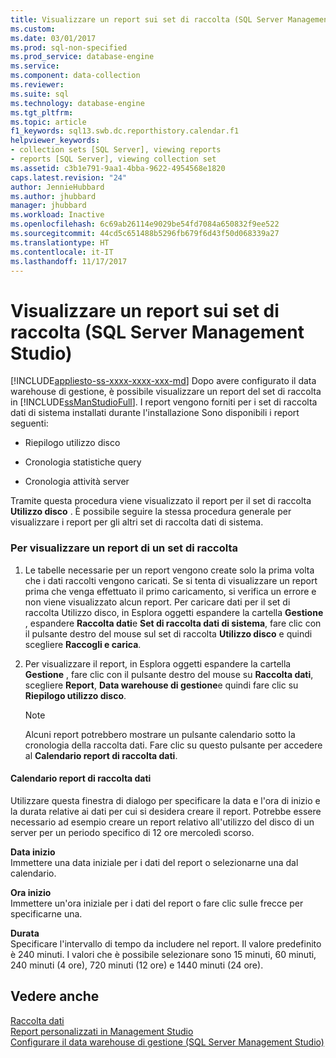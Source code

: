 ```yaml
---
title: Visualizzare un report sui set di raccolta (SQL Server Management Studio) | Microsoft Docs
ms.custom: 
ms.date: 03/01/2017
ms.prod: sql-non-specified
ms.prod_service: database-engine
ms.service: 
ms.component: data-collection
ms.reviewer: 
ms.suite: sql
ms.technology: database-engine
ms.tgt_pltfrm: 
ms.topic: article
f1_keywords: sql13.swb.dc.reporthistory.calendar.f1
helpviewer_keywords:
- collection sets [SQL Server], viewing reports
- reports [SQL Server], viewing collection set
ms.assetid: c3b1e791-9aa1-4bba-9622-4954568e1820
caps.latest.revision: "24"
author: JennieHubbard
ms.author: jhubbard
manager: jhubbard
ms.workload: Inactive
ms.openlocfilehash: 6c69ab26114e9029be54fd7084a650832f9ee522
ms.sourcegitcommit: 44cd5c651488b5296fb679f6d43f50d068339a27
ms.translationtype: HT
ms.contentlocale: it-IT
ms.lasthandoff: 11/17/2017
---
```

# <a name="view-a-collection-set-report-sql-server-management-studio"></a>Visualizzare un report sui set di raccolta (SQL Server Management Studio)
[!INCLUDE[appliesto-ss-xxxx-xxxx-xxx-md](../../includes/appliesto-ss-xxxx-xxxx-xxx-md.md)] Dopo avere configurato il data warehouse di gestione, è possibile visualizzare un report del set di raccolta in [!INCLUDE[ssManStudioFull](../../includes/ssmanstudiofull-md.md)]. I report vengono forniti per i set di raccolta dati di sistema installati durante l'installazione Sono disponibili i report seguenti:  
  
-   Riepilogo utilizzo disco  
  
-   Cronologia statistiche query  
  
-   Cronologia attività server  
  
 Tramite questa procedura viene visualizzato il report per il set di raccolta **Utilizzo disco** . È possibile seguire la stessa procedura generale per visualizzare i report per gli altri set di raccolta dati di sistema.  
  
### <a name="to-view-a-collection-set-report"></a>Per visualizzare un report di un set di raccolta  
  
1.  Le tabelle necessarie per un report vengono create solo la prima volta che i dati raccolti vengono caricati. Se si tenta di visualizzare un report prima che venga effettuato il primo caricamento, si verifica un errore e non viene visualizzato alcun report. Per caricare dati per il set di raccolta Utilizzo disco, in Esplora oggetti espandere la cartella **Gestione** , espandere **Raccolta dati**e **Set di raccolta dati di sistema**, fare clic con il pulsante destro del mouse sul set di raccolta **Utilizzo disco** e quindi scegliere **Raccogli e carica**.  
  
2.  Per visualizzare il report, in Esplora oggetti espandere la cartella **Gestione** , fare clic con il pulsante destro del mouse su **Raccolta dati**, scegliere **Report**, **Data warehouse di gestione**e quindi fare clic su **Riepilogo utilizzo disco**.  
  
    > [!NOTE]  
    >  Alcuni report potrebbero mostrare un pulsante calendario sotto la cronologia della raccolta dati. Fare clic su questo pulsante per accedere al **Calendario report di raccolta dati**.  
  
#### <a name="data-collection-report-calendar"></a>Calendario report di raccolta dati  
 Utilizzare questa finestra di dialogo per specificare la data e l'ora di inizio e la durata relative ai dati per cui si desidera creare il report. Potrebbe essere necessario ad esempio creare un report relativo all'utilizzo del disco di un server per un periodo specifico di 12 ore mercoledì scorso.  
  
 **Data inizio**  
 Immettere una data iniziale per i dati del report o selezionarne una dal calendario.  
  
 **Ora inizio**  
 Immettere un'ora iniziale per i dati del report o fare clic sulle frecce per specificarne una.  
  
 **Durata**  
 Specificare l'intervallo di tempo da includere nel report. Il valore predefinito è 240 minuti. I valori che è possibile selezionare sono 15 minuti, 60 minuti, 240 minuti (4 ore), 720 minuti (12 ore) e 1440 minuti (24 ore).  
  
## <a name="see-also"></a>Vedere anche  
 [Raccolta dati](../../relational-databases/data-collection/data-collection.md)   
 [Report personalizzati in Management Studio](http://msdn.microsoft.com/library/1ba3f758-f39b-4f5f-91ca-516cedc78979)   
 [Configurare il data warehouse di gestione &#40;SQL Server Management Studio&#41;](../../relational-databases/data-collection/configure-the-management-data-warehouse-sql-server-management-studio.md)  
  
  
